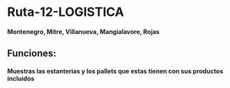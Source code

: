 # Ruta-12-LOGISTICA
#### Montenegro, Mitre, Villanueva, Mangialavore, Rojas
## Funciones:
#### Muestras las estanterias y los pallets que estas tienen con sus productos incluidos
